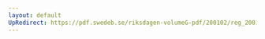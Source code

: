 ```yaml
---
layout: default
UpRedirect: https://pdf.swedeb.se/riksdagen-volumeG-pdf/200102/reg_200102/reg_200102_0275.pdf
---
```

